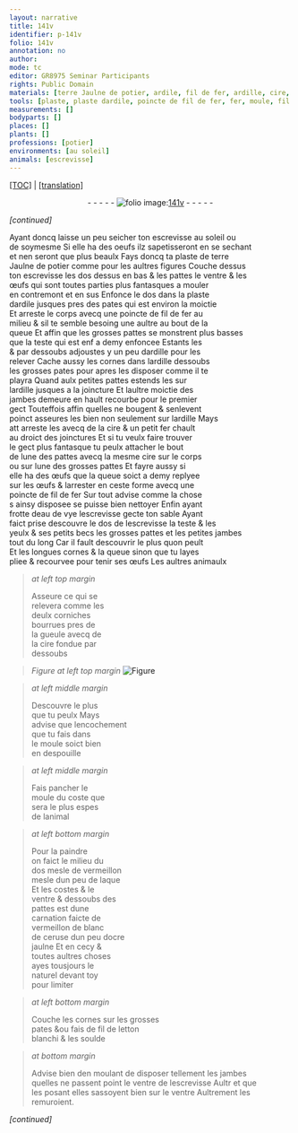 ```yaml
---
layout: narrative
title: 141v
identifier: p-141v
folio: 141v
annotation: no
author:
mode: tc
editor: GR8975 Seminar Participants
rights: Public Domain
materials: [terre Jaulne de potier, ardile, fil de fer, ardille, cire, fer, eau de vye, escrevisse, vermeillon, laque, blanc de ceruse, ocre jaulne, fil de letton, soulde]
tools: [plaste, plaste dardile, poincte de fil de fer, fer, moule, fil de letton]
measurements: []
bodyparts: []
places: []
plants: []
professions: [potier]
environments: [au soleil]
animals: [escrevisse]
---
```


 <p><a href="{{ site.baseurl }}/diplomatic/">[TOC]</a> | <a href="{{ site.baseurl }}/texts/p-141v_tl/" target="_blank">[translation]</a></p><div class="folio" align="center">- - - - - <a href="http://gallica.bnf.fr/ark:/12148/btv1b10500001g/f288.image" target="_blank"><img src="https://cu-mkp.github.io/2017-workshop-edition/assets/photo-icon.png" alt="folio image: " style="display:inline-block; margin-bottom:-3px;"/>141v</a> - - - - - </div>  
 
*[continued]*
  
 Ayant doncq laisse un peu seicher ton <span class="al">escrevisse</span> <span class="env">au soleil</span> ou<br/> de soymesme Si elle ha des oeufs ilz sapetisseront en se secha<span class="exp">n</span>t<br/> et nen seront que plus beaulx Fays doncq ta <span class="tl">plaste</span> de <span class="m">terre<br/> Jaulne de <span class="pro">potier</span></span> co<span class="exp">mm</span>e pour les aultres figures Couche dessus<br/> ton <span class="al">escrevisse</span> le<span class="del">s</span> dos <span class="del">dessus</span> <span class="add">en bas</span> & les pattes le ventre & les<br/> œufs qui sont toutes parties plus fantasques a mouler<br/> en contremont et en sus Enfonce le dos dans la <span class="tl">plaste<br/> d<span class="m">ardile</span></span> jusques pres des pates qui est environ la moictie<br/> Et arreste le corps avecq une <span class="tl">poincte de <span class="m">fil de fer</span></span> au<br/> milieu & sil te semble besoing une aultre au bout de la<br/> queue Et affin que les <span class="add">grosses</span> pattes se monstrent plus basses<br/> que la teste qui est <span class="del">enf</span> a demy enfoncee Estants les<br/> & par dessoubs adjoustes y un peu d<span class="m">ardille</span> pour les<br/> relever Cache aussy les cornes dans l<span class="m">ardille</span> dessoubs<br/> les grosses pates pour apres les disposer co<span class="exp">mm</span>e il te<br/> playra Quand aulx petites pattes estends les sur<br/> l<span class="m">ardille</span> jusques a la joincture Et laultre moictie des<br/> jambes demeure en hault recourbe pour le premier<br/> gect Touteffois affin quelles ne bougent & senlevent<br/> poinct asseures les bien non seulement sur l<span class="m">ardille</span> Mays<br/> <span class="del">att</span> arreste les avecq de la <span class="m">cire</span> & un petit <span class="tl"><span class="m">fer</span></span> chault<br/> au droict des joinctures Et si tu veulx faire trouver<br/> le gect plus fantasque tu peulx attacher le bout<br/> de lune des pattes avecq la mesme <span class="m">cire</span> sur le corps<br/> ou sur lune des grosses pattes Et fayre aussy si<br/> elle ha des œufs que la queue soict a demy replyee<br/> sur les œufs & larrester en ceste forme avecq une<br/> <span class="tl">poincte de <span class="m">fil de fer</span></span> Sur tout advise comme la chose<br/> <span class="del">s</span> ainsy disposee se puisse bien nettoyer Enfin ayant<br/> frotte d<span class="m">eau de vye</span> l<span class="al">escrevisse</span> gecte ton sable Ayant<br/> faict prise descouvre le dos de l<span class="m">escrevisse</span> la teste & les<br/> yeulx & ses petits becs les grosses pattes et les petites jambes<br/> tout du long Car il fault descouvrir le plus quon peult<br/> Et les longues cornes & la queue sinon que tu layes<br/> pliee & recourvee pour tenir ses œufs Les aultres animaulx 
 
> *at left top margin*
> 
> 
>   Asseure ce qui se<br/> relevera co<span class="exp">mm</span>e les<br/> deulx corniches<br/> bourrues pres de<br/> la gueule avecq de<br/> la <span class="m">cire</span> fondue par<br/> dessoubs 
 
> *Figure*
> *at left top margin*
> <a href="https://drive.google.com/open?id=0B9-oNrvWdlO5R0NIbHoyNTNQRlk" target="_blank"><img src="https://cu-mkp.github.io/GR8975-edition/assets/photo-icon.png" alt="Figure" style="display:inline-block; margin-bottom:-3px;"/></a>
 
> *at left middle margin*
> 
> 
>   Descouvre le plus<br/> que tu peulx Mays<br/> advise que lencochement<br/> que tu fais dans<br/> le <span class="tl">moule</span> soict bien<br/> en despouille 
 
> *at left middle margin*
> 
> 
>   Fais pancher le<br/> <span class="tl">moule</span> du coste que<br/> sera le plus espes<br/> de lanimal 
 
> *at left bottom margin*
> 
> 
>   Pour la paindre<br/> on faict le milieu du<br/> dos <span class="del">mesle</span> de <span class="m">vermeillon</span><br/> mesle dun peu de <span class="m">laque</span><br/> Et les costes & le<br/> ventre & dessoubs des<br/> pattes est dune<br/> carnation faicte de<br/> <span class="m">vermeillon</span> de <span class="m">blanc<br/> de ceruse</span> dun peu d<span class="m">ocre<br/> jaulne</span> Et en cecy &<br/> toutes aultres choses<br/> ayes tousjours le<br/> naturel devant toy<br/> pour limiter 
 
> *at left bottom margin*
> 
> 
>   Couche les cornes sur les grosses<br/> pates <span class="del">&</span>ou fais de <span class="tl"><span class="m">fil de letton</span></span><br/> blanchi & les <span class="m">soulde</span> 
 
> *at bottom margin*
> 
> 
>   Advise bien <span class="del">d</span>en moulant de disposer tellement les jambes<br/> quelles ne passent point le ventre de l<span class="al">escrevisse</span> <span class="del">Aultr</span> et que<br/> les posant elles sassoyent bien sur le ventre Aultrement les<br/> <span class="ill"></span> remuroient.
 
*[continued]*
 
 